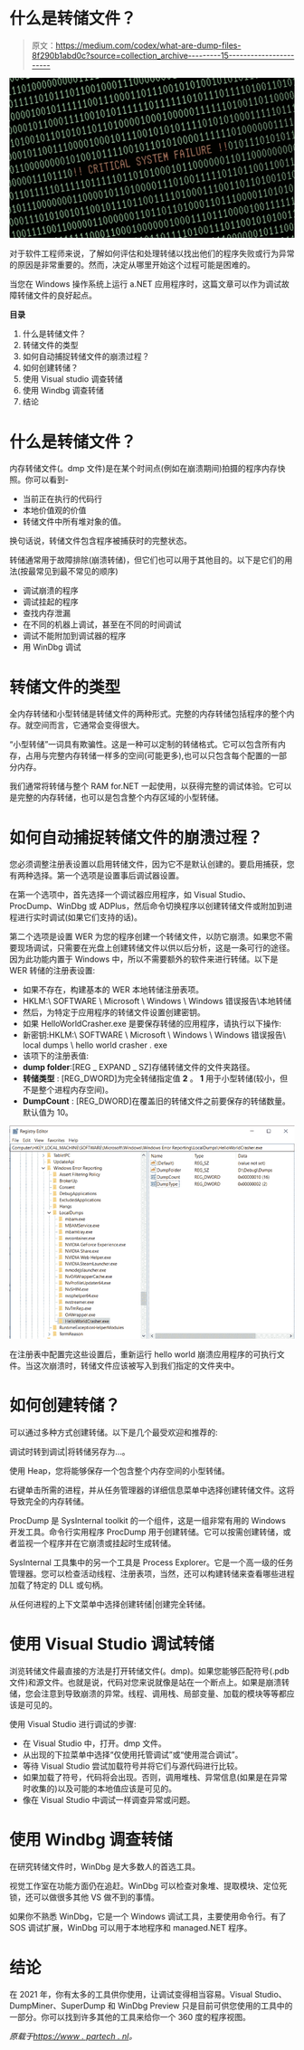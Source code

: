 # 什么是转储文件？

> 原文：<https://medium.com/codex/what-are-dump-files-8f290b1abd0c?source=collection_archive---------15----------------------->

![](img/6d79ca88b609d3a6d2caaf723070d102.png)

对于软件工程师来说，了解如何评估和处理转储以找出他们的程序失败或行为异常的原因是非常重要的。然而，决定从哪里开始这个过程可能是困难的。

当您在 Windows 操作系统上运行 a.NET 应用程序时，这篇文章可以作为调试故障转储文件的良好起点。

**目录**

1.  什么是转储文件？
2.  转储文件的类型
3.  如何自动捕捉转储文件的崩溃过程？
4.  如何创建转储？
5.  使用 Visual studio 调查转储
6.  使用 Windbg 调查转储
7.  结论

# 什么是转储文件？

内存转储文件(。dmp 文件)是在某个时间点(例如在崩溃期间)拍摄的程序内存快照。你可以看到-

*   当前正在执行的代码行
*   本地价值观的价值
*   转储文件中所有堆对象的值。

换句话说，转储文件包含程序被捕获时的完整状态。

转储通常用于故障排除(崩溃转储)，但它们也可以用于其他目的。以下是它们的用法(按最常见到最不常见的顺序)

*   调试崩溃的程序
*   调试挂起的程序
*   查找内存泄漏
*   在不同的机器上调试，甚至在不同的时间调试
*   调试不能附加到调试器的程序
*   用 WinDbg 调试

# 转储文件的类型

全内存转储和小型转储是转储文件的两种形式。完整的内存转储包括程序的整个内存。就空间而言，它通常会变得很大。

“小型转储”一词具有欺骗性。这是一种可以定制的转储格式。它可以包含所有内存，占用与完整内存转储一样多的空间(可能更多),也可以只包含每个配置的一部分内存。

我们通常将转储与整个 RAM for.NET 一起使用，以获得完整的调试体验。它可以是完整的内存转储，也可以是包含整个内存区域的小型转储。

# 如何自动捕捉转储文件的崩溃过程？

您必须调整注册表设置以启用转储文件，因为它不是默认创建的。要启用捕获，您有两种选择。第一个选项是设置事后调试器设置。

在第一个选项中，首先选择一个调试器应用程序，如 Visual Studio、ProcDump、WinDbg 或 ADPlus，然后命令切换程序以创建转储文件或附加到进程进行实时调试(如果它们支持的话)。

第二个选项是设置 WER 为您的程序创建一个转储文件，以防它崩溃。如果您不需要现场调试，只需要在光盘上创建转储文件以供以后分析，这是一条可行的途径。因为此功能内置于 Windows 中，所以不需要额外的软件来进行转储。以下是 WER 转储的注册表设置:

*   如果不存在，构建基本的 WER 本地转储注册表项。
*   HKLM:\ SOFTWARE \ Microsoft \ Windows \ Windows 错误报告\本地转储
*   然后，为特定于应用程序的转储文件设置创建密钥。
*   如果 HelloWorldCrasher.exe 是要保存转储的应用程序，请执行以下操作:
*   新密钥:HKLM:\ SOFTWARE \ Microsoft \ Windows \ Windows 错误报告\ local dumps \ hello world crasher . exe
*   该项下的注册表值:
*   **dump folder**:[REG _ EXPAND _ SZ]存储转储文件的文件夹路径。
*   **转储类型** : [REG_DWORD]为完全转储指定值 **2** 。 **1** 用于小型转储(较小，但不是整个进程内存空间)。
*   **DumpCount** : [REG_DWORD]在覆盖旧的转储文件之前要保存的转储数量。默认值为 10。

![](img/e58af07d3c8a4322f17b91ddbfd2f166.png)

在注册表中配置完这些设置后，重新运行 hello world 崩溃应用程序的可执行文件。当这次崩溃时，转储文件应该被写入到我们指定的文件夹中。

# 如何创建转储？

可以通过多种方式创建转储。以下是几个最受欢迎和推荐的:

调试时转到调试|将转储另存为…。

使用 Heap，您将能够保存一个包含整个内存空间的小型转储。

右键单击所需的进程，并从任务管理器的详细信息菜单中选择创建转储文件。这将导致完全的内存转储。

ProcDump 是 SysInternal toolkit 的一个组件，这是一组非常有用的 Windows 开发工具。命令行实用程序 ProcDump 用于创建转储。它可以按需创建转储，或者监视一个程序并在它崩溃或挂起时生成转储。

SysInternal 工具集中的另一个工具是 Process Explorer。它是一个高一级的任务管理器。您可以检查活动线程、注册表项，当然，还可以构建转储来查看哪些进程加载了特定的 DLL 或句柄。

从任何进程的上下文菜单中选择创建转储|创建完全转储。

# 使用 Visual Studio 调试转储

浏览转储文件最直接的方法是打开转储文件(。dmp)。如果您能够匹配符号(.pdb 文件)和源文件。也就是说，代码对您来说就像是站在一个断点上。如果是崩溃转储，您会注意到导致崩溃的异常。线程、调用栈、局部变量、加载的模块等等都应该是可见的。

使用 Visual Studio 进行调试的步骤:

*   在 Visual Studio 中，打开。dmp 文件。
*   从出现的下拉菜单中选择“仅使用托管调试”或“使用混合调试”。
*   等待 Visual Studio 尝试加载符号并将它们与源代码进行比较。
*   如果加载了符号，代码将会出现。否则，调用堆栈、异常信息(如果是在异常时收集的)以及可能的本地值应该是可见的。
*   像在 Visual Studio 中调试一样调查异常或问题。

# 使用 Windbg 调查转储

在研究转储文件时，WinDbg 是大多数人的首选工具。

视觉工作室在功能方面仍在追赶。WinDbg 可以检查对象堆、提取模块、定位死锁，还可以做很多其他 VS 做不到的事情。

如果你不熟悉 WinDbg，它是一个 Windows 调试工具，主要使用命令行。有了 SOS 调试扩展，WinDbg 可以用于本地程序和 managed.NET 程序。

# 结论

在 2021 年，你有太多的工具供你使用，让调试变得相当容易。Visual Studio、DumpMiner、SuperDump 和 WinDbg Preview 只是目前可供您使用的工具中的一部分。你可以找到许多其他的工具来给你一个 360 度的程序视图。

*原载于*[*https://www . partech . nl*](https://www.partech.nl/en/publications/2021/09/what-are-dump-files)*。*